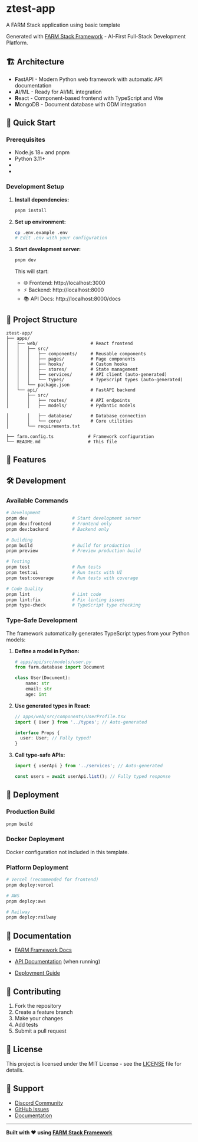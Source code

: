# ztest-app

A FARM Stack application using basic template

Generated with [FARM Stack Framework](https://github.com/farm-stack/framework) - AI-First Full-Stack Development Platform.

## 🏗️ Architecture

- **F**astAPI - Modern Python web framework with automatic API documentation
- **A**I/ML - Ready for AI/ML integration
- **R**eact - Component-based frontend with TypeScript and Vite
- **M**ongoDB - Document database with ODM integration

## 🚀 Quick Start

### Prerequisites

- Node.js 18+ and pnpm
- Python 3.11+
- 
- 


### Development Setup

1. **Install dependencies:**
   ```bash
   pnpm install
   ```

2. **Set up environment:**
   ```bash
   cp .env.example .env
   # Edit .env with your configuration
   ```

3. **Start development server:**
   ```bash
   pnpm dev
   ```

   This will start:
   - 🌐 Frontend: http://localhost:3000
   - ⚡ Backend: http://localhost:8000
   - 📚 API Docs: http://localhost:8000/docs
   

## 📁 Project Structure

```
ztest-app/
├── apps/
│   ├── web/                    # React frontend
│   │   ├── src/
│   │   │   ├── components/     # Reusable components
│   │   │   ├── pages/          # Page components
│   │   │   ├── hooks/          # Custom hooks
│   │   │   ├── stores/         # State management
│   │   │   ├── services/       # API client (auto-generated)
│   │   │   └── types/          # TypeScript types (auto-generated)
│   │   └── package.json
│   └── api/                    # FastAPI backend
│       ├── src/
│       │   ├── routes/         # API endpoints
│       │   ├── models/         # Pydantic models

│       │   ├── database/       # Database connection
│       │   └── core/           # Core utilities
│       └── requirements.txt

├── farm.config.ts             # Framework configuration
└── README.md                  # This file
```

## 🔧 Features




## 🛠️ Development

### Available Commands

```bash
# Development
pnpm dev                 # Start development server
pnpm dev:frontend        # Frontend only
pnpm dev:backend         # Backend only

# Building
pnpm build               # Build for production
pnpm preview             # Preview production build

# Testing
pnpm test                # Run tests
pnpm test:ui             # Run tests with UI
pnpm test:coverage       # Run tests with coverage

# Code Quality
pnpm lint                # Lint code
pnpm lint:fix            # Fix linting issues
pnpm type-check          # TypeScript type checking

```

### Type-Safe Development

The framework automatically generates TypeScript types from your Python models:

1. **Define a model in Python:**
   ```python
   # apps/api/src/models/user.py
   from farm.database import Document

   class User(Document):
       name: str
       email: str
       age: int
   ```

2. **Use generated types in React:**
   ```typescript
   // apps/web/src/components/UserProfile.tsx
   import { User } from '../types'; // Auto-generated

   interface Props {
     user: User; // Fully typed!
   }
   ```

3. **Call type-safe APIs:**
   ```typescript
   import { userApi } from '../services'; // Auto-generated

   const users = await userApi.list(); // Fully typed response
   ```


## 🚢 Deployment

### Production Build
```bash
pnpm build
```

### Docker Deployment
Docker configuration not included in this template.

### Platform Deployment
```bash
# Vercel (recommended for frontend)
pnpm deploy:vercel

# AWS
pnpm deploy:aws

# Railway
pnpm deploy:railway
```

## 📖 Documentation

- [FARM Framework Docs](https://farm-stack.dev/docs)
- [API Documentation](http://localhost:8000/docs) (when running)

- [Deployment Guide](https://farm-stack.dev/docs/deployment)

## 🤝 Contributing

1. Fork the repository
2. Create a feature branch
3. Make your changes
4. Add tests
5. Submit a pull request

## 📄 License

This project is licensed under the MIT License - see the [LICENSE](LICENSE) file for details.

## 🙋 Support

- [Discord Community](https://discord.gg/farm-stack)
- [GitHub Issues](https://github.com/farm-stack/framework/issues)
- [Documentation](https://farm-stack.dev)

---

**Built with ❤️ using [FARM Stack Framework](https://farm-stack.dev)**